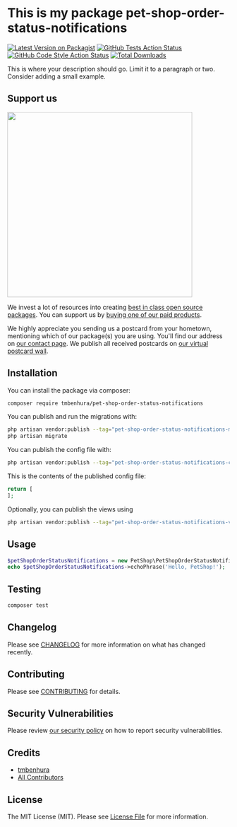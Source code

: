 # This is my package pet-shop-order-status-notifications

[![Latest Version on Packagist](https://img.shields.io/packagist/v/tmbenhura/pet-shop-order-status-notifications.svg?style=flat-square)](https://packagist.org/packages/tmbenhura/pet-shop-order-status-notifications)
[![GitHub Tests Action Status](https://img.shields.io/github/actions/workflow/status/tmbenhura/pet-shop-order-status-notifications/run-tests.yml?branch=main&label=tests&style=flat-square)](https://github.com/tmbenhura/pet-shop-order-status-notifications/actions?query=workflow%3Arun-tests+branch%3Amain)
[![GitHub Code Style Action Status](https://img.shields.io/github/actions/workflow/status/tmbenhura/pet-shop-order-status-notifications/fix-php-code-style-issues.yml?branch=main&label=code%20style&style=flat-square)](https://github.com/tmbenhura/pet-shop-order-status-notifications/actions?query=workflow%3A"Fix+PHP+code+style+issues"+branch%3Amain)
[![Total Downloads](https://img.shields.io/packagist/dt/tmbenhura/pet-shop-order-status-notifications.svg?style=flat-square)](https://packagist.org/packages/tmbenhura/pet-shop-order-status-notifications)

This is where your description should go. Limit it to a paragraph or two. Consider adding a small example.

## Support us

[<img src="https://github-ads.s3.eu-central-1.amazonaws.com/pet-shop-order-status-notifications.jpg?t=1" width="419px" />](https://spatie.be/github-ad-click/pet-shop-order-status-notifications)

We invest a lot of resources into creating [best in class open source packages](https://spatie.be/open-source). You can support us by [buying one of our paid products](https://spatie.be/open-source/support-us).

We highly appreciate you sending us a postcard from your hometown, mentioning which of our package(s) you are using. You'll find our address on [our contact page](https://spatie.be/about-us). We publish all received postcards on [our virtual postcard wall](https://spatie.be/open-source/postcards).

## Installation

You can install the package via composer:

```bash
composer require tmbenhura/pet-shop-order-status-notifications
```

You can publish and run the migrations with:

```bash
php artisan vendor:publish --tag="pet-shop-order-status-notifications-migrations"
php artisan migrate
```

You can publish the config file with:

```bash
php artisan vendor:publish --tag="pet-shop-order-status-notifications-config"
```

This is the contents of the published config file:

```php
return [
];
```

Optionally, you can publish the views using

```bash
php artisan vendor:publish --tag="pet-shop-order-status-notifications-views"
```

## Usage

```php
$petShopOrderStatusNotifications = new PetShop\PetShopOrderStatusNotifications();
echo $petShopOrderStatusNotifications->echoPhrase('Hello, PetShop!');
```

## Testing

```bash
composer test
```

## Changelog

Please see [CHANGELOG](CHANGELOG.md) for more information on what has changed recently.

## Contributing

Please see [CONTRIBUTING](CONTRIBUTING.md) for details.

## Security Vulnerabilities

Please review [our security policy](../../security/policy) on how to report security vulnerabilities.

## Credits

- [tmbenhura](https://github.com/tmbenhura)
- [All Contributors](../../contributors)

## License

The MIT License (MIT). Please see [License File](LICENSE.md) for more information.
